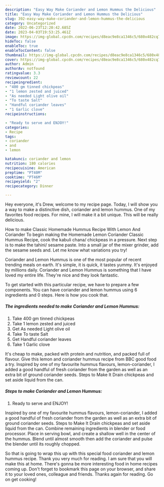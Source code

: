```yaml
---
description: "Easy Way Make Coriander and Lemon Hummus the Delicious"
title: "Easy Way Make Coriander and Lemon Hummus the Delicious"
slug: 392-easy-way-make-coriander-and-lemon-hummus-the-delicious
category: Uncategorized
date: 2022-06-23T12:20:42.685Z
date: 2023-04-03T19:53:25.461Z
image: https://img-global.cpcdn.com/recipes/d8eac9e8ca1346c5/680x482cq70/coriander-and-lemon-hummus-recipe-main-photo.jpg
hideToc: false
enableToc: true
enableTocContent: false
thumbnail: https://img-global.cpcdn.com/recipes/d8eac9e8ca1346c5/680x482cq70/coriander-and-lemon-hummus-recipe-main-photo.jpg
cover: https://img-global.cpcdn.com/recipes/d8eac9e8ca1346c5/680x482cq70/coriander-and-lemon-hummus-recipe-main-photo.jpg
author: Admin
authorAv: notfound
ratingvalue: 3.3
reviewcount: 22
recipeingredient:
- "400 gm tinned chickpeas"
- "1 lemon zested and juiced"
- "As needed Light olive oil"
- "To taste Salt"
- "Handful coriander leaves"
- "1 Garlic clove"
recipeinstructions:

- "Ready to serve and ENJOY!"
categories:
- Recipe
tags:
- coriander
- and
- lemon

katakunci: coriander and lemon 
nutrition: 180 calories
recipecuisine: American
preptime: "PT40M"
cooktime: "PT46M"
recipeyield: "2"
recipecategory: Dinner

---
```



Hey everyone, it's Drew, welcome to my recipe page. Today, I will show you a way to make a distinctive dish, coriander and lemon hummus. One of my favorites food recipes. For mine, I will make it a bit unique. This will be really delicious.

How to make Classic Homemade Hummus Recipe With Lemon And Coriander To begin making the Homemade Lemon Coriander Classic Hummus Recipe, cook the kabuli chana/ chickpeas in a pressure. Next step is to make the tahini/ sesame paste. Into a small jar of the mixer grinder, add the sesame seeds and. Let me know what variations you try!

Coriander and Lemon Hummus is one of the most popular of recent trending meals on earth. It's simple, it is quick, it tastes yummy. It's enjoyed by millions daily. Coriander and Lemon Hummus is something that I have loved my entire life. They're nice and they look fantastic.


To get started with this particular recipe, we have to prepare a few components. You can have coriander and lemon hummus using 6 ingredients and 0 steps. Here is how you cook that.

<!--inarticleads1-->

##### The ingredients needed to make Coriander and Lemon Hummus:

1. Take 400 gm tinned chickpeas
1. Take 1 lemon zested and juiced
1. Get As needed Light olive oil
1. Take To taste Salt
1. Get Handful coriander leaves
1. Take 1 Garlic clove


It&#39;s cheap to make, packed with protein and nutrition, and packed full of flavour. Give this lemon and coriander hummus recipe from BBC good food a try. Inspired by one of my favourite hummus flavours, lemon-coriander, I added a good handful of fresh coriander from the garden as well as an extra bit of ground coriander seeds. Steps to Make It Drain chickpeas and set aside liquid from the can. 

<!--inarticleads2-->

##### Steps to make Coriander and Lemon Hummus:


1. Ready to serve and ENJOY!

Inspired by one of my favourite hummus flavours, lemon-coriander, I added a good handful of fresh coriander from the garden as well as an extra bit of ground coriander seeds. Steps to Make It Drain chickpeas and set aside liquid from the can. Combine remaining ingredients in blender or food processor. Place in serving bowl, and create a shallow well in the center of the hummus. Blend until almost smooth then add the coriander and pulse the blender until its roughly chopped. 

So that is going to wrap this up with this special food coriander and lemon hummus recipe. Thank you very much for reading. I am sure that you will make this at home. There's gonna be more interesting food in home recipes coming up. Don't forget to bookmark this page on your browser, and share it to your loved ones, colleague and friends. Thanks again for reading. Go on get cooking!

